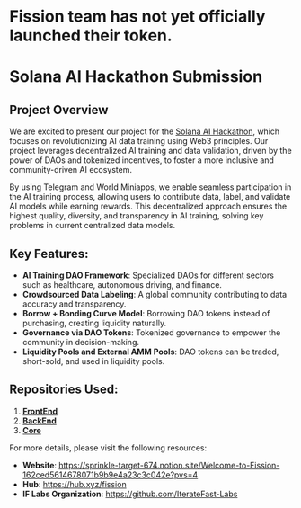 # Fission team has not yet officially launched their token.

# Solana AI Hackathon Submission

## Project Overview

We are excited to present our project for the [Solana AI Hackathon](https://www.solanaaihackathon.com/), which focuses on revolutionizing AI data training using Web3 principles. Our project leverages decentralized AI training and data validation, driven by the power of DAOs and tokenized incentives, to foster a more inclusive and community-driven AI ecosystem. 

By using Telegram and World Miniapps, we enable seamless participation in the AI training process, allowing users to contribute data, label, and validate AI models while earning rewards. This decentralized approach ensures the highest quality, diversity, and transparency in AI training, solving key problems in current centralized data models.

## Key Features:
- **AI Training DAO Framework**: Specialized DAOs for different sectors such as healthcare, autonomous driving, and finance.
- **Crowdsourced Data Labeling**: A global community contributing to data accuracy and transparency.
- **Borrow + Bonding Curve Model**: Borrowing DAO tokens instead of purchasing, creating liquidity naturally.
- **Governance via DAO Tokens**: Tokenized governance to empower the community in decision-making.
- **Liquidity Pools and External AMM Pools**: DAO tokens can be traded, short-sold, and used in liquidity pools.

## Repositories Used:
1. **[FrontEnd](https://github.com/IterateFast-Labs/Solana-AI-Hackathon-FrontEnd)**
2. **[BackEnd](https://github.com/IterateFast-Labs/fission-hub-backend)**
3. **[Core](https://github.com/IterateFast-Labs/solana-program-library)**

For more details, please visit the following resources:
- **Website**: https://sprinkle-target-674.notion.site/Welcome-to-Fission-162ced5614678071b9b9e4a23c3c042e?pvs=4
- **Hub**: https://hub.xyz/fission
- **IF Labs Organization**: https://github.com/IterateFast-Labs
